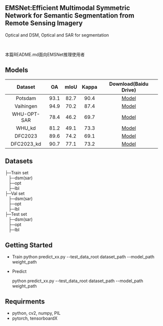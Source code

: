 

## EMSNet:Efficient Multimodal Symmetric Network for Semantic Segmentation from Remote Sensing Imagery

Optical and DSM, Optical and SAR for segmentation

<br />

 本篇README.md面向EMSNet推理使用者
 
## Models
| Dataset     | OA          | mIoU          | Kappa          | Download(Baidu Drive)                                                    |
| :----:      |    :----:   |       :----:  | :----:         | :----:                                                                   |
| Potsdam     | 93.1        | 82.7          | 90.4           | [Model](https://pan.baidu.com/s/10ZOnvlccKk0Wk7eqFUjHPQ?pwd=ied2)        |
| Vaihingen   | 94.9        | 70.2          | 87.4           | [Model](https://pan.baidu.com/s/10ZOnvlccKk0Wk7eqFUjHPQ?pwd=ied2)        |
| WHU-OPT-SAR | 78.4        | 46.2          | 69.7           | [Model](https://pan.baidu.com/s/10ZOnvlccKk0Wk7eqFUjHPQ?pwd=ied2)        |
| WHU_kd      | 81.2        | 49.1          | 73.3           | [Model](https://pan.baidu.com/s/10ZOnvlccKk0Wk7eqFUjHPQ?pwd=ied2)        |
| DFC2023     | 89.6        | 74.2          | 69.1           | [Model](https://pan.baidu.com/s/10ZOnvlccKk0Wk7eqFUjHPQ?pwd=ied2)        |
| DFC2023_kd  | 90.7        | 77.1          | 73.2           | [Model](https://pan.baidu.com/s/10ZOnvlccKk0Wk7eqFUjHPQ?pwd=ied2)        |

## Datasets
├─Train set <br />
&nbsp;&nbsp; ├─dsm(sar) <br />
&nbsp;&nbsp;  ├─opt <br />
&nbsp;&nbsp;  ├─lbl <br />
├─Val set <br />
&nbsp;&nbsp;  ├─dsm(sar) <br />
&nbsp;&nbsp;  ├─opt <br />
&nbsp;&nbsp;  ├─lbl <br />
├─Test set <br />
&nbsp;&nbsp;  ├─dsm(sar) <br />
&nbsp;&nbsp;  ├─opt <br />
&nbsp;&nbsp;  ├─lbl <br />

## Getting Started
* Train
    python predict_xx.py --test_data_root dataset_path --model_path weight_path 
* Predict

    python predict_xx.py --test_data_root dataset_path --model_path weight_path 

## Requirments

* python, cv2, numpy, PIL
* pytorch, tensorboardX






